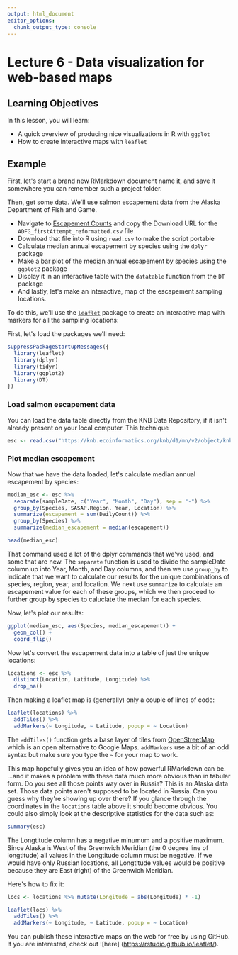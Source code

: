 ```yaml
---
output: html_document
editor_options: 
  chunk_output_type: console
---
```

# Lecture 6 -  Data visualization for web-based maps

## Learning Objectives

In this lesson, you will learn:

- A quick overview of producing nice visualizations in R with `ggplot`
- How to create interactive maps with `leaflet`


## Example

First, let's start a brand new RMarkdown document name it, and save it somewhere you can remember such a project folder. 

Then, get some data. We'll use salmon escapement data from the Alaska Department of Fish and Game. 

- Navigate to [Escapement Counts](https://knb.ecoinformatics.org/#view/urn:uuid:c14d3e59-e5e3-4696-996d-558446b577fd) and copy the Download URL for the `ADFG_firstAttempt_reformatted.csv` file
- Download that file into R using `read.csv` to make the script portable
- Calculate median annual escapement by species using the `dplyr` package
- Make a bar plot of the median annual escapement by species using the `ggplot2` package
- Display it in an interactive table with the `datatable` function from the `DT` package
- And lastly, let's make an interactive, map of the escapement sampling locations.

To do this, we'll use the [`leaflet`](https://rstudio.github.io/leaflet/) package to create an interactive map with markers for all the sampling locations:

First, let's load the packages we'll need:


```r
suppressPackageStartupMessages({
  library(leaflet)
  library(dplyr)
  library(tidyr)
  library(ggplot2)
  library(DT)
})
```

### Load salmon escapement data

You can load the data table directly from the KNB Data Repository, if it isn't
already present on your local computer.  This technique 


```r
esc <- read.csv("https://knb.ecoinformatics.org/knb/d1/mn/v2/object/knb.92020.1", stringsAsFactors = FALSE)
```

### Plot median escapement

Now that we have the data loaded, let's calculate median annual escapement by species:


```r
median_esc <- esc %>% 
  separate(sampleDate, c("Year", "Month", "Day"), sep = "-") %>% 
  group_by(Species, SASAP.Region, Year, Location) %>% 
  summarize(escapement = sum(DailyCount)) %>% 
  group_by(Species) %>% 
  summarize(median_escapement = median(escapement))

head(median_esc)
```

That command used a lot of the dplyr commands that we've used, and some that are new.
The `separate` function is used to divide the sampleDate column up into Year, Month, and Day columns, and then we use `group_by` to indicate that we want to calculate our results for the unique combinations of species, region, year, and location.  We next use `summarize` to calculate an escapement value for each of these groups, which we then proceed to further group by species to caluclate the median for each species.

Now, let's plot our results:


```r
ggplot(median_esc, aes(Species, median_escapement)) +
  geom_col() +
  coord_flip()
```

Now let's convert the escapement data into a table of just the unique locations:


```r
locations <- esc %>% 
  distinct(Location, Latitude, Longitude) %>% 
  drop_na()
```


Then making a leaflet map is (generally) only a couple of lines of code:


```r
leaflet(locations) %>% 
  addTiles() %>% 
  addMarkers(~ Longitude, ~ Latitude, popup = ~ Location)
```

The `addTiles()` function gets a base layer of tiles from [OpenStreetMap](https://www.openstreetmap.org/) which is an open alternative to Google Maps.
`addMarkers` use a bit of an odd syntax but make sure you type the `~` for your map to work.

This map hopefully gives you an idea of how powerful RMarkdown can be. ...and it makes a problem with these data much more obvious than in tabular form. Do you see all those points way over in Russia? This is an Alaska data set. Those data points aren't supposed to be located in Russia. Can you guess why they're showing up over there? If you glance through the coordinates in the `locations` table above it should become obvious. You could also simply look at the descriptive statistics for the data such as:

```r
summary(esc)
```
The Longtitude column has a negative minumum and a positive maximum. Since Alaska is West of the Greenwich Meridian (the 0 degree line of longtitude) all values in the Longtitude column must be negative. If we would have only Russian locations, all Longtitude values would be positive because they are East (right) of the Greenwich Meridian.    

Here's how to fix it:


```r
locs <- locations %>% mutate(Longitude = abs(Longitude) * -1)

leaflet(locs) %>% 
  addTiles() %>% 
  addMarkers(~ Longitude, ~ Latitude, popup = ~ Location)
```

You can publish these interactive maps on the web for free by using GitHub. If you are interested, check out ![here] (https://rstudio.github.io/leaflet/).


